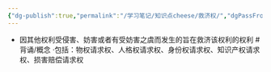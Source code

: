 ```yaml
---
{"dg-publish":true,"permalink":"/学习笔记/知识点cheese/救济权/","dgPassFrontmatter":true,"created":"2024-07-05T16:03:32.566+08:00","updated":"2024-09-11T12:09:52.024+08:00"}
---
```


- 因其他权利受侵害、妨害或者有受妨害之虞而发生的旨在救济该权利的权利 #背诵/概念 
·包括：物权请求权、人格权请求权、身份权请求权、知识产权请求权、损害赔偿请求权
